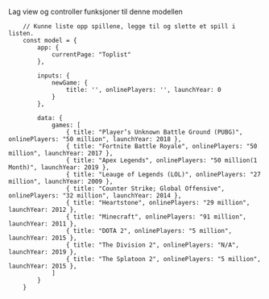 Lag view og controller funksjoner til denne modellen

        // Kunne liste opp spillene, legge til og slette et spill i listen.
        const model = {
            app: {
                currentPage: "Toplist"
            },

            inputs: {
                newGame: {
                    title: '', onlinePlayers: '', launchYear: 0
                }
            },

            data: {
                games: [
                    { title: "Player’s Unknown Battle Ground (PUBG)", onlinePlayers: "50 million", launchYear: 2018 },
                    { title: "Fortnite Battle Royale", onlinePlayers: "50 million", launchYear: 2017 },
                    { title: "Apex Legends", onlinePlayers: "50 million(1 Month)", launchYear: 2019 },
                    { title: "Leauge of Legends (LOL)", onlinePlayers: "27 million", launchYear: 2009 },
                    { title: "Counter Strike; Global Offensive", onlinePlayers: "32 million", launchYear: 2014 },
                    { title: "Heartstone", onlinePlayers: "29 million", launchYear: 2012 },
                    { title: "Minecraft", onlinePlayers: "91 million", launchYear: 2011 },
                    { title: "DOTA 2", onlinePlayers: "5 million", launchYear: 2015 },
                    { title: "The Division 2", onlinePlayers: "N/A", launchYear: 2019 },
                    { title: "The Splatoon 2", onlinePlayers: "5 million", launchYear: 2015 },
                ]
            }
        }
